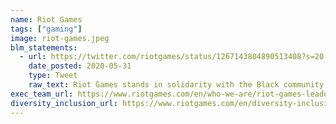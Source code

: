 ```yaml
---
name: Riot Games
tags: ["gaming"]
image: riot-games.jpeg
blm_statements:
  - url: https://twitter.com/riotgames/status/1267143804890513408?s=20
    date_posted: 2020-05-31
    type: Tweet
    raw_text: Riot Games stands in solidarity with the Black community against all acts of injustice, racism, prejudice, and hatred. Silence is not an option. Let our collective voices rise and our actions make "progress" a reality. Now is the time to unite through our skills, talents, and time in the most impactful ways possible. Our communities of color deserve more. Black lives matter.
exec_team_url: https://www.riotgames.com/en/who-we-are/riot-games-leadership
diversity_inclusion_url: https://www.riotgames.com/en/diversity-inclusion-and-culture
---
```

